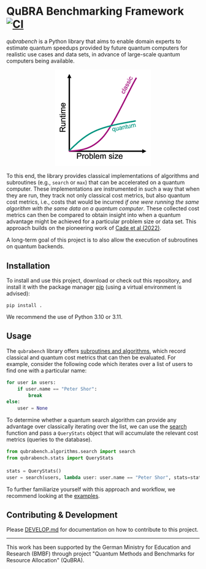 # QuBRA Benchmarking Framework [![CI](https://github.com/qubrabench/qubrabench/actions/workflows/ci.yaml/badge.svg?branch=development)](https://github.com/qubrabench/qubrabench/actions/workflows/ci.yaml)

_qubrabench_ is a Python library that aims to enable domain experts to estimate quantum speedups provided by future quantum computers for realistic use cases and data sets, in advance of large-scale quantum computers being available.

<p align="center">
    <img src="docs/img/motivation.png" width="250px">
</p>

To this end, the library provides classical implementations of algorithms and subroutines (e.g., `search` or `max`) that can be accelerated on a quantum computer.
These implementations are instrumented in such a way that when they are run, they track not only classical cost metrics, but also quantum cost metrics, i.e., costs that would be incurred *if one were running the same algorithm with the same data on a quantum computer*.
These collected cost metrics can then be compared to obtain insight into when a quantum advantage might be achieved for a particular problem size or data set.
This approach builds on the pioneering work of [Cade et al (2022)](https://arxiv.org/abs/2203.04975).

A long-term goal of this project is to also allow the execution of subroutines on quantum backends.

## Installation

To install and use this project, download or check out this repository, and install it with the package manager [pip](https://pip.pypa.io/en/stable/) (using a virtual environment is advised):

```shell
pip install .
```

We recommend the use of Python 3.10 or 3.11.

## Usage

The `qubrabench` library offers [subroutines and algorithms](qubrabench/algorithms), which record classical and quantum cost metrics that can then be evaluated.
For example, consider the following code which iterates over a list of users to find one with a particular name:

```python
for user in users:
    if user.name == "Peter Shor":
        break
else:
    user = None
```

To determine whether a quantum search algorithm can provide any advantage over classically iterating over the list, we can use the [search](qubrabench/algorithms/search.py) function and pass a `QueryStats` object that will accumulate the relevant cost metrics (queries to the database).

```python
from qubrabench.algorithms.search import search
from qubrabench.stats import QueryStats

stats = QueryStats()
user = search(users, lambda user: user.name == "Peter Shor", stats=stats)
```

To further familiarize yourself with this approach and workflow, we recommend looking at the [examples](examples).

## Contributing & Development

Please [DEVELOP.md](DEVELOP.md) for documentation on how to contribute to this project.

---

This work has been supported by the German Ministry for Education and Research (BMBF) through project "Quantum Methods and Benchmarks for Resource Allocation" (QuBRA).
